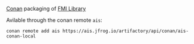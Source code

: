 [Conan](https://conan.io) packaging of [FMI Library](https://github.com/modelon-community/fmi-library)

Avilable through the conan remote `ais`:

```
conan remote add ais https://ais.jfrog.io/artifactory/api/conan/ais-conan-local
```
